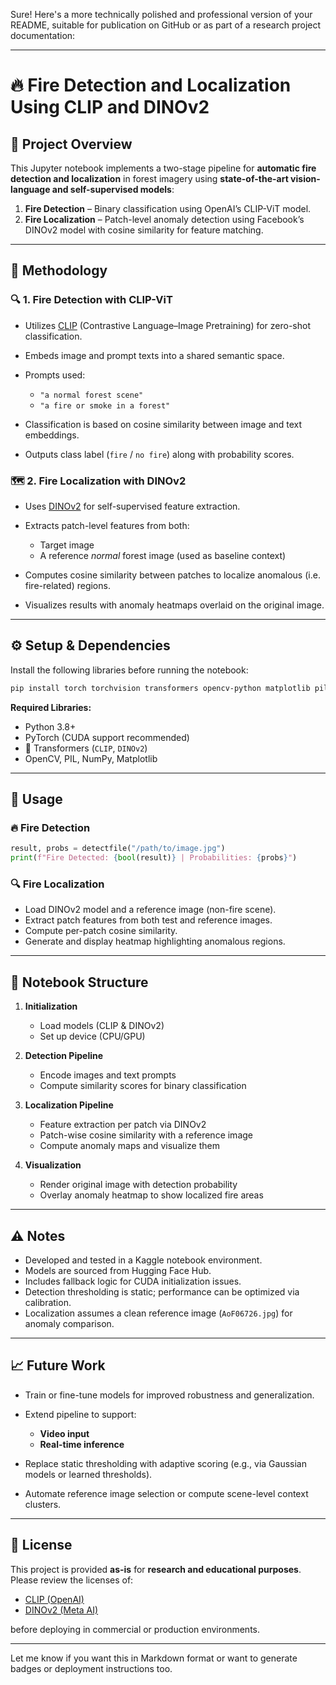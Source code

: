 Sure! Here's a more technically polished and professional version of your README, suitable for publication on GitHub or as part of a research project documentation:

---

# 🔥 Fire Detection and Localization Using CLIP and DINOv2

## 📌 Project Overview

This Jupyter notebook implements a two-stage pipeline for **automatic fire detection and localization** in forest imagery using **state-of-the-art vision-language and self-supervised models**:

1. **Fire Detection** – Binary classification using OpenAI’s CLIP-ViT model.
2. **Fire Localization** – Patch-level anomaly detection using Facebook’s DINOv2 model with cosine similarity for feature matching.

---

## 🧠 Methodology

### 🔍 1. Fire Detection with CLIP-ViT

* Utilizes [CLIP](https://openai.com/research/clip) (Contrastive Language–Image Pretraining) for zero-shot classification.
* Embeds image and prompt texts into a shared semantic space.
* Prompts used:

  * `"a normal forest scene"`
  * `"a fire or smoke in a forest"`
* Classification is based on cosine similarity between image and text embeddings.
* Outputs class label (`fire` / `no fire`) along with probability scores.

### 🗺️ 2. Fire Localization with DINOv2

* Uses [DINOv2](https://github.com/facebookresearch/dinov2) for self-supervised feature extraction.
* Extracts patch-level features from both:

  * Target image
  * A reference *normal* forest image (used as baseline context)
* Computes cosine similarity between patches to localize anomalous (i.e. fire-related) regions.
* Visualizes results with anomaly heatmaps overlaid on the original image.

---

## ⚙️ Setup & Dependencies

Install the following libraries before running the notebook:

```bash
pip install torch torchvision transformers opencv-python matplotlib pillow
```

**Required Libraries:**

* Python 3.8+
* PyTorch (CUDA support recommended)
* 🤗 Transformers (`CLIP`, `DINOv2`)
* OpenCV, PIL, NumPy, Matplotlib

---

## 🚀 Usage

### 🔥 Fire Detection

```python
result, probs = detectfile("/path/to/image.jpg")
print(f"Fire Detected: {bool(result)} | Probabilities: {probs}")
```

### 🔍 Fire Localization

* Load DINOv2 model and a reference image (non-fire scene).
* Extract patch features from both test and reference images.
* Compute per-patch cosine similarity.
* Generate and display heatmap highlighting anomalous regions.

---

## 📓 Notebook Structure

1. **Initialization**

   * Load models (CLIP & DINOv2)
   * Set up device (CPU/GPU)
2. **Detection Pipeline**

   * Encode images and text prompts
   * Compute similarity scores for binary classification
3. **Localization Pipeline**

   * Feature extraction per patch via DINOv2
   * Patch-wise cosine similarity with a reference image
   * Compute anomaly maps and visualize them
4. **Visualization**

   * Render original image with detection probability
   * Overlay anomaly heatmap to show localized fire areas

---

## ⚠️ Notes

* Developed and tested in a Kaggle notebook environment.
* Models are sourced from Hugging Face Hub.
* Includes fallback logic for CUDA initialization issues.
* Detection thresholding is static; performance can be optimized via calibration.
* Localization assumes a clean reference image (`AoF06726.jpg`) for anomaly comparison.

---

## 📈 Future Work

* Train or fine-tune models for improved robustness and generalization.
* Extend pipeline to support:

  * **Video input**
  * **Real-time inference**
* Replace static thresholding with adaptive scoring (e.g., via Gaussian models or learned thresholds).
* Automate reference image selection or compute scene-level context clusters.

---

## 📜 License

This project is provided **as-is** for **research and educational purposes**.
Please review the licenses of:

* [CLIP (OpenAI)](https://github.com/openai/CLIP)
* [DINOv2 (Meta AI)](https://github.com/facebookresearch/dinov2)

before deploying in commercial or production environments.

---

Let me know if you want this in Markdown format or want to generate badges or deployment instructions too.
